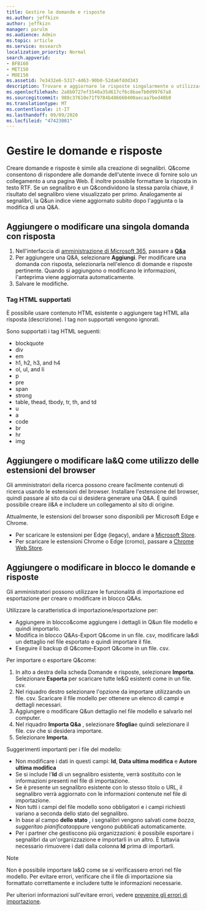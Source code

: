 ```yaml
---
title: Gestire le domande e risposte
ms.author: jeffkizn
author: jeffkizn
manager: parulm
ms.audience: Admin
ms.topic: article
ms.service: mssearch
localization_priority: Normal
search.appverid:
- BFB160
- MET150
- MOE150
ms.assetid: 7e3432e6-5317-4d63-90b0-52da6fddd343
description: Trovare e aggiornare le risposte singolarmente o utilizzare gli strumenti di ricerca di Microsoft disponibili per modificare&come tutti insieme.
ms.openlocfilehash: 2a8b0727ef3540a35d617cf6c8bae7b0d99767a8
ms.sourcegitcommit: 988c37610e71f9784b486660400aecaa7bed40b0
ms.translationtype: MT
ms.contentlocale: it-IT
ms.lasthandoff: 09/09/2020
ms.locfileid: "47423001"
---
```

# <a name="manage-qas"></a>Gestire le domande e risposte

Creare domande e risposte è simile alla creazione di segnalibri. Q&come consentono di rispondere alle domande dell'utente invece di fornire solo un collegamento a una pagina Web. È inoltre possibile formattare la risposta in testo RTF. Se un segnalibro e un Q&condividono la stessa parola chiave, il risultato del segnalibro viene visualizzato per primo. Analogamente ai segnalibri, la Q&un indice viene aggiornato subito dopo l'aggiunta o la modifica di una Q&A.

## <a name="add-or-edit-a-single-qa"></a>Aggiungere o modificare una singola domanda con risposta

1. Nell'interfaccia di [amministrazione di Microsoft 365](https://admin.microsoft.com), passare a [**Q&a**](https://admin.microsoft.com/Adminportal/Home#/MicrosoftSearch/qnas)
1. Per aggiungere una Q&A, selezionare **Aggiungi**.
Per modificare una domanda con risposta, selezionarla nell'elenco di domande e risposte pertinente. Quando si aggiungono o modificano le informazioni, l'anteprima viene aggiornata automaticamente.
1. Salvare le modifiche.

### <a name="supported-html-tags"></a>Tag HTML supportati

È possibile usare contenuto HTML esistente o aggiungere tag HTML alla risposta (descrizione). I tag non supportati vengono ignorati.

Sono supportati i tag HTML seguenti:

- blockquote
- div
- em
- h1, h2, h3, and h4
- ol, ul, and li
- p
- pre
- span
- strong
- table, thead, tbody, tr, th, and td
- u
- a
- code
- br
- hr
- img

## <a name="add-or-edit-qas-using-browser-extensions"></a>Aggiungere o modificare la&Q come utilizzo delle estensioni del browser

Gli amministratori della ricerca possono creare facilmente contenuti di ricerca usando le estensioni del browser. Installare l'estensione del browser, quindi passare al sito da cui si desidera generare una Q&A. È quindi possibile creare il&A e includere un collegamento al sito di origine.

Attualmente, le estensioni del browser sono disponibili per Microsoft Edge e Chrome.

- Per scaricare le estensioni per Edge (legacy), andare a [Microsoft Store](https://www.microsoft.com/p/microsoft-search-content-creator/9nrqdbcbwq55?activetab=pivot:overviewtab).
- Per scaricare le estensioni Chrome o Edge (cromo), passare a [Chrome Web Store](https://chrome.google.com/webstore/detail/microsoft-search-content/nocnablpaoeecfmfnjoheefkogmleipm).

## <a name="bulk-add-or-edit-qas"></a>Aggiungere o modificare in blocco le domande e risposte

Gli amministratori possono utilizzare le funzionalità di importazione ed esportazione per creare o modificare in blocco Q&As.

Utilizzare la caratteristica di importazione/esportazione per:

- Aggiungere in blocco&come aggiungere i dettagli in Q&un file modello e quindi importarlo.
- Modifica in blocco Q&As-Export Q&come in un file. csv, modificare la&di un dettaglio nel file esportato e quindi importare il file.
- Eseguire il backup di Q&come-Export Q&come in un file. csv.

Per importare o esportare Q&come:

1. In alto a destra della scheda Domande e risposte, selezionare **Importa**.
Selezionare **Esporta** per scaricare tutte le&Q esistenti come in un file. csv.
1. Nel riquadro destro selezionare l'opzione da importare utilizzando un file. csv. Scaricare il file modello per ottenere un elenco di campi e dettagli necessari.
1. Aggiungere o modificare Q&un dettaglio nel file modello e salvarlo nel computer.
1. Nel riquadro **Importa Q&a** , selezionare **Sfoglia**e quindi selezionare il file. csv che si desidera importare.
1. Selezionare **Importa**.

Suggerimenti importanti per i file del modello:

- Non modificare i dati in questi campi: **Id**, **Data ultima modifica** e **Autore ultima modifica**
- Se si include l'**Id** di un segnalibro esistente, verrà sostituito con le informazioni presenti nel file di importazione.
- Se è presente un segnalibro esistente con lo stesso titolo o URL, il segnalibro verrà aggiornato con le informazioni contenute nel file di importazione.
- Non tutti i campi del file modello sono obbligatori e i campi richiesti variano a seconda dello stato del segnalibro.
- In base al campo **dello stato** , i segnalibri vengono salvati come *bozza*, *suggerita*o *pianificata*oppure vengono pubblicati automaticamente.
- Per i partner che gestiscono più organizzazioni: è possibile esportare i segnalibri da un'organizzazione e importarli in un altro. È tuttavia necessario rimuovere i dati dalla colonna **Id** prima di importarli.

> [!NOTE]
> Non è possibile importare la&Q come se si verificassero errori nel file modello. Per evitare errori, verificare che il file di importazione sia formattato correttamente e includere tutte le informazioni necessarie.

Per ulteriori informazioni sull'evitare errori, vedere [prevenire gli errori di importazione](manage-bookmarks.md#prevent-import-errors).
